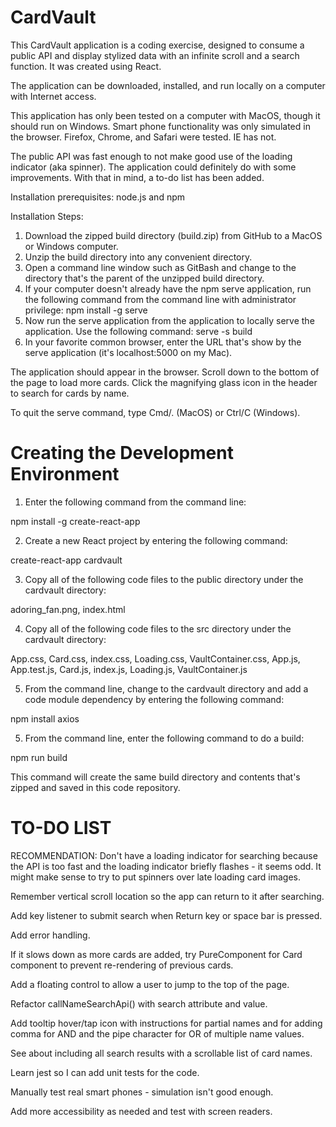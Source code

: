 # CardVault

This CardVault application is a coding exercise, designed to consume a public API and display stylized data with an infinite scroll and a search function. It was created using React.

The application can be downloaded, installed, and run locally on a computer with Internet access.

This application has only been tested on a computer with MacOS, though it should run on Windows. Smart phone functionality was only simulated in the browser. Firefox, Chrome, and Safari were tested. IE has not.

The public API was fast enough to not make good use of the loading indicator (aka spinner). The application could definitely do with some improvements. With that in mind, a to-do list has been added.

Installation prerequisites: node.js and npm

Installation Steps:

1. Download the zipped build directory (build.zip) from GitHub to a MacOS or Windows computer.
2. Unzip the build directory into any convenient directory.
3. Open a command line window such as GitBash and change to the directory that's the parent of the unzipped build directory.
4. If your computer doesn't already have the npm serve application, run the following command from the command line with administrator privilege:
   npm install -g serve
5. Now run the serve application from the application to locally serve the application. Use the following command:
   serve -s build
6. In your favorite common browser, enter the URL that's show by the serve application (it's localhost:5000 on my Mac).

The application should appear in the browser. Scroll down to the bottom of the page to load more cards. Click the magnifying glass icon in the header to search for cards by name.

To quit the serve command, type Cmd/. (MacOS) or Ctrl/C (Windows).

# Creating the Development Environment

1. Enter the following command from the command line:

npm install -g create-react-app

2. Create a new React project by entering the following command:

create-react-app cardvault

3. Copy all of the following code files to the public directory under the cardvault directory:

adoring_fan.png, index.html

4. Copy all of the following code files to the src directory under the cardvault directory:

App.css, Card.css, index.css, Loading.css, VaultContainer.css, App.js, App.test.js, Card.js, index.js, Loading.js, VaultContainer.js

5. From the command line, change to the cardvault directory and add a code module dependency by entering the following command:

npm install axios

5. From the command line, enter the following command to do a build:

npm run build

This command will create the same build directory and contents that's zipped and saved in this code repository.

# TO-DO LIST

RECOMMENDATION: Don't have a loading indicator for searching because the API is too fast and the loading indicator briefly flashes - it seems odd.
It might make sense to try to put spinners over late loading card images.

Remember vertical scroll location so the app can return to it after searching.

Add key listener to submit search when Return key or space bar is pressed.

Add error handling.

If it slows down as more cards are added, try PureComponent for Card component to prevent re-rendering of previous cards.

Add a floating control to allow a user to jump to the top of the page.

Refactor callNameSearchApi() with search attribute and value.

Add tooltip hover/tap icon with instructions for partial names and for adding comma for AND and the pipe character for OR of multiple name values.

See about including all search results with a scrollable list of card names.

Learn jest so I can add unit tests for the code.

Manually test real smart phones - simulation isn't good enough.

Add more accessibility as needed and test with screen readers.
